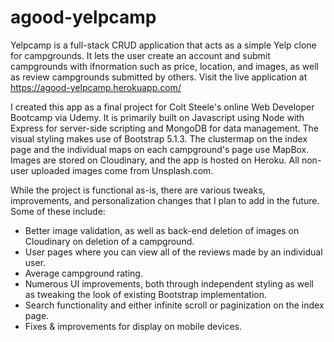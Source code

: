 # agood-yelpcamp

Yelpcamp is a full-stack CRUD application that acts as a simple Yelp clone for campgrounds. It lets the user create an account and submit campgrounds with ifnormation such as price, location, and images, as well as review campgrounds submitted by others. 
Visit the live application at https://agood-yelpcamp.herokuapp.com/

I created this app as a final project for Colt Steele's online Web Developer Bootcamp via Udemy. It is primarily built on Javascript using Node with Express for server-side scripting and MongoDB for data management. The visual styling makes use of Bootstrap 5.1.3. The clustermap on the index page and the individual maps on each campground's page use MapBox. Images are stored on Cloudinary, and the app is hosted on Heroku. All non-user uploaded images come from Unsplash.com.

While the project is functional as-is, there are various tweaks, improvements, and personalization changes that I plan to add in the future. Some of these include:
- Better image validation, as well as back-end deletion of images on Cloudinary on deletion of a campground.
- User pages where you can view all of the reviews made by an individual user.
- Average campground rating.
- Numerous UI improvements, both through independent styling as well as tweaking the look of existing Bootstrap implementation.
- Search functionality and either infinite scroll or paginization on the index page.
- Fixes & improvements for display on mobile devices.
